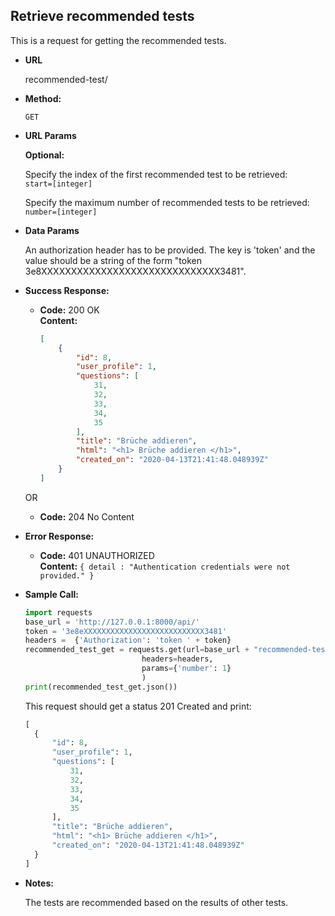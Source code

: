 **Retrieve recommended tests**
----
  This is a request for getting the recommended tests.
  
* **URL**

  recommended-test/

* **Method:**

  `GET` 
  
*  **URL Params**
  
    **Optional:** <br>
                  
    Specify the index of the first recommended test to be retrieved: <br>
    `start=[integer]`
                    
    Specify the maximum number of recommended tests to be retrieved:  <br>
    `number=[integer]`
         
  
* **Data Params**

    An authorization header has to be provided. The key is 'token' 
    and the value should be a string of the form "token 3e8XXXXXXXXXXXXXXXXXXXXXXXXXXXXXX3481". 
    
* **Success Response:**

  * **Code:** 200 OK <br />
    **Content:** 
    ```json
    [
        {
            "id": 8,
            "user_profile": 1,
            "questions": [
                31,
                32,
                33,
                34,
                35
            ],
            "title": "Brüche addieren",
            "html": "<h1> Brüche addieren </h1>",
            "created_on": "2020-04-13T21:41:48.048939Z"
        }
    ]
    ```
  OR 
  
  * **Code:** 204 No Content <br />
  
* **Error Response:**

  * **Code:** 401 UNAUTHORIZED <br />
    **Content:** `{ detail : "Authentication credentials were not provided." }`

    
* **Sample Call:**

   ```python
   import requests
   base_url = 'http://127.0.0.1:8000/api/'
   token = '3e8eXXXXXXXXXXXXXXXXXXXXXXXXXXX3481'
   headers =  {'Authorization': 'token ' + token}
   recommended_test_get = requests.get(url=base_url + "recommended-test/",
                             headers=headers,
                             params={'number': 1}
                             )
   print(recommended_test_get.json())
  ``` 
     
  This request should get a status 201 Created and print:
  ```python
  [
    {
        "id": 8,
        "user_profile": 1,
        "questions": [
            31,
            32,
            33,
            34,
            35
        ],
        "title": "Brüche addieren",
        "html": "<h1> Brüche addieren </h1>",
        "created_on": "2020-04-13T21:41:48.048939Z"
    }
  ]
  ```
    
* **Notes:**

  The tests are recommended based on the results of other tests.     
